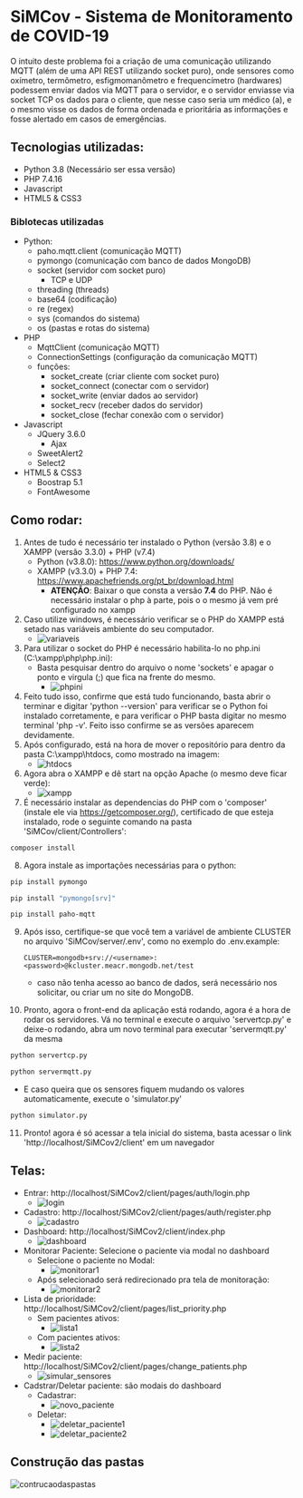 # SiMCov - Sistema de Monitoramento de COVID-19
O intuito deste problema foi a criação de uma comunicação utilizando MQTT (além de uma API REST utilizando socket puro), onde sensores como oxímetro, termômetro, esfigmomanômetro e frequencímetro (hardwares) podessem enviar dados via MQTT para o servidor, e o servidor enviasse via socket TCP os dados para o cliente, que nesse caso seria um médico (a), e o mesmo visse os dados de forma ordenada e prioritária as informações e fosse alertado em casos de emergências.
## Tecnologias utilizadas:
- Python 3.8 (Necessário ser essa versão)
- PHP 7.4.16
- Javascript
- HTML5 & CSS3
### Biblotecas utilizadas
- Python:
    - paho.mqtt.client (comunicação MQTT)
    - pymongo (comunicação com banco de dados MongoDB)
    - socket (servidor com socket puro)
        - TCP e UDP
    - threading (threads)
    - base64 (codificação)
    - re (regex)
    - sys (comandos do sistema)
    - os (pastas e rotas do sistema)
- PHP
    - MqttClient (comunicação MQTT)
    - ConnectionSettings (configuração da comunicação MQTT)
    - funções:
        - socket_create (criar cliente com socket puro)
        - socket_connect (conectar com o servidor)
        - socket_write (enviar dados ao servidor)
        - socket_recv (receber dados do servidor)
        - socket_close (fechar conexão com o servidor)
- Javascript
    - JQuery 3.6.0
        - Ajax
    - SweetAlert2
    - Select2
- HTML5 & CSS3
    - Boostrap 5.1
    - FontAwesome
## Como rodar:
1. Antes de tudo é necessário ter instalado o Python (versão 3.8) e o XAMPP (versão 3.3.0) + PHP (v7.4)
    - Python (v3.8.0): https://www.python.org/downloads/
    - XAMPP (v3.3.0) + PHP 7.4: https://www.apachefriends.org/pt_br/download.html
        - **ATENÇÃO**: Baixar o que consta a versão **7.4** do PHP. Não é necessário instalar o php à parte, pois o o mesmo já vem pré configurado no xampp
2. Caso utilize windows, é necessário verificar se o PHP do XAMPP está setado nas variáveis ambiente do seu computador.
    - ![variaveis](https://github.com/kevincerqueira/simcov2/blob/main/telas/variaveis.png?raw=true)
3. Para utilizar o socket do PHP é necessário habilita-lo no php.ini (C:\xampp\php\php.ini):
    - Basta pesquisar dentro do arquivo o nome 'sockets' e apagar o ponto e virgula (;) que fica na frente do mesmo.
        - ![phpini](https://github.com/kevincerqueira/simcov2/blob/main/telas/phpini.png?raw=true)
4. Feito tudo isso, confirme que está tudo funcionando, basta abrir o terminar e digitar 'python --version' para verificar se o Python foi instalado corretamente, e para verificar o PHP basta digitar no mesmo terminal 'php -v'. Feito isso confirme se as versões aparecem devidamente.
5. Após configurado, está na hora de mover o repositório para dentro da pasta C:\xampp\htdocs, como mostrado na imagem:
    - ![htdocs](https://github.com/kevincerqueira/simcov2/blob/main/telas/htdocs.png?raw=true)
6. Agora abra o XAMPP e dê start na opção Apache (o mesmo deve ficar verde):
    - ![xampp](https://github.com/kevincerqueira/simcov2/blob/main/telas/xampp.png?raw=true)
7. É necessário instalar as dependencias do PHP com o 'composer' (instale ele via https://getcomposer.org/), certificado de que esteja instalado, rode o seguinte comando na pasta 'SiMCov/client/Controllers':
```sh
composer install
```
8. Agora instale as importações necessárias para o python:
```sh
pip install pymongo
```

```sh
pip install "pymongo[srv]"
```

```sh
pip install paho-mqtt
```

9. Após isso, certifique-se que você tem a variável de ambiente CLUSTER no arquivo 'SiMCov/server/.env', como no exemplo do .env.example:

   ```
   CLUSTER=mongodb+srv://<username>:<password>@kcluster.meacr.mongodb.net/test
   ```

   - caso não tenha acesso ao banco de dados, será necessário nos solicitar, ou criar um no site do MongoDB.

10. Pronto, agora o front-end da aplicação está rodando, agora é a hora de rodar os servidores. Vá no terminal e execute o arquivo 'servertcp.py' e deixe-o rodando, abra um novo terminal para executar 'servermqtt.py' da mesma 
```sh
python servertcp.py
```

```sh
python servermqtt.py
```

 - E caso queira que os sensores fiquem mudando os valores automaticamente, execute o 'simulator.py'

```sh
python simulator.py
```

11. Pronto! agora é só acessar a tela inicial do sistema, basta acessar o link 'http://localhost/SiMCov2/client' em um navegador

## Telas:
- Entrar: http://localhost/SiMCov2/client/pages/auth/login.php
    - ![login](https://github.com/kevincerqueira/simcov2/blob/main/telas/login.png?raw=true)
- Cadastro: http://localhost/SiMCov2/client/pages/auth/register.php
    - ![cadastro](https://github.com/kevincerqueira/simcov2/blob/main/telas/cadastro.png?raw=true)
- Dashboard: http://localhost/SiMCov2/client/index.php
    - ![dashboard](https://github.com/kevincerqueira/simcov2/blob/main/telas/dashboard.png?raw=true)
- Monitorar Paciente: Selecione o paciente via modal no dashboard
    - Selecione o paciente no Modal:
        - ![monitorar1](https://github.com/kevincerqueira/simcov2/blob/main/telas/monitorar_paciente1.png?raw=true)
    - Após selecionado será redirecionado pra tela de monitoração:
        - ![monitorar2](https://github.com/kevincerqueira/simcov2/blob/main/telas/monitorar_paciente2.png?raw=true)
- Lista de prioridade: http://localhost/SiMCov2/client/pages/list_priority.php
    - Sem pacientes ativos:
        - ![lista1](https://github.com/kevincerqueira/simcov2/blob/main/telas/lista1.png?raw=true)
    - Com pacientes ativos:
        - ![lista2](https://github.com/kevincerqueira/simcov2/blob/main/telas/lista2.png?raw=true)
- Medir paciente: http://localhost/SiMCov2/client/pages/change_patients.php
    - ![simular_sensores](https://github.com/kevincerqueira/simcov2/blob/main/telas/simular_sensores.png?raw=true)
- Cadstrar/Deletar paciente: são modais do dashboard
    - Cadastrar:
        - ![novo_paciente](https://github.com/kevincerqueira/simcov2/blob/main/telas/novo_paciente.png?raw=true)
    - Deletar:
        - ![deletar_paciente1](https://github.com/kevincerqueira/simcov2/blob/main/telas/deletar_paciente1.png?raw=true)
        - ![deletar_paciente2](https://github.com/kevincerqueira/simcov2/blob/main/telas/deletar_paciente2.png?raw=true)
## Construção das pastas
![contrucaodaspastas](https://github.com/kevincerqueira/simcov2/blob/main/telas/contrucaodaspastas.png?raw=true)